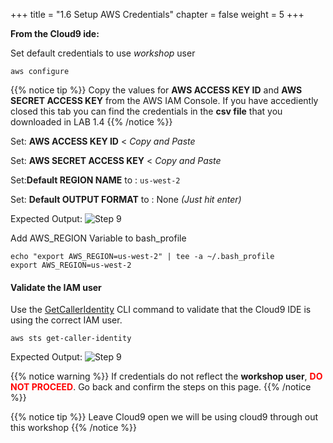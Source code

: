 +++
title = "1.6 Setup AWS Credentials"
chapter = false
weight = 5
+++

__From the Cloud9 ide:__

Set default credentials to use _workshop_ user

```
aws configure
```

{{% notice tip %}}
Copy the values for __AWS ACCESS KEY ID__ and __AWS SECRET ACCESS KEY__ from the AWS IAM Console. If you have accediently closed this tab you can find the credentials in the __csv file__ that you downloaded in LAB 1.4
{{% /notice %}}


Set: __AWS ACCESS KEY ID__ < _Copy and Paste_

Set: __AWS SECRET ACCESS KEY__  < _Copy and Paste_

Set:__Default REGION NAME__ to : `us-west-2`

Set: __Default OUTPUT FORMAT__ to : None _(Just hit enter)_

Expected Output:
![Step 9](/images/lab1/set_c9_aws_creds.png)


Add AWS_REGION Variable to bash_profile
```
echo "export AWS_REGION=us-west-2" | tee -a ~/.bash_profile
export AWS_REGION=us-west-2
```

#### Validate the IAM user

Use the [GetCallerIdentity](https://docs.aws.amazon.com/cli/latest/reference/sts/get-caller-identity.html) CLI command to validate that the Cloud9 IDE is using the correct IAM user.

```
aws sts get-caller-identity
```
Expected Output:
![Step 9](/images/lab1/validate_user_via_sts.png)

{{% notice warning %}}
If credentials do not reflect the __workshop user__, <span style="color: red;">**DO NOT PROCEED**</span>. Go back and confirm the steps on this page.
{{% /notice %}}

{{% notice tip %}}
Leave Cloud9 open we will be using cloud9 through out this workshop
{{% /notice %}}
